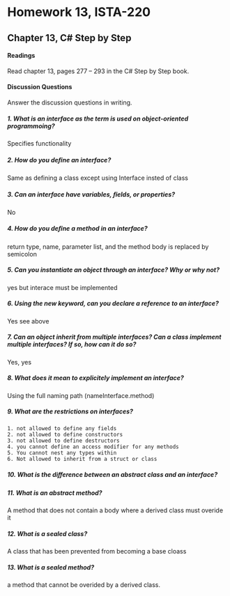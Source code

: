# Homework 13, ISTA-220
## Chapter 13, C# Step by Step

#### Readings
Read chapter 13, pages 277 – 293 in the C# Step by Step book.
#### Discussion Questions
Answer the discussion questions in writing.
##### 1. What is an interface as the term is used on object-oriented programmoing?
Specifies functionality

##### 2. How do you deﬁne an interface?
Same as defining a class except using Interface insted of class

##### 3. Can an interface have variables, ﬁelds, or properties?
No

##### 4. How do you deﬁne a method in an interface?
return type, name, parameter list, and the method body is replaced by semicolon

##### 5. Can you instantiate an object through an interface? Why or why not?
yes but interace must be implemented

##### 6. Using the new keyword, can you declare a reference to an interface?
Yes see above

##### 7. Can an object inherit from multiple interfaces? Can a class implement multiple interfaces? If so, how can it do so?
Yes, yes

##### 8. What does it mean to explicitely implement an interface?
Using the full naming path (nameInterface.method)

##### 9. What are the restrictions on interfaces?
```
1. not allowed to define any fields
2. not allowed to define constructors
3. not allowed to define destructors
4. you cannot define an access modifier for any methods
5. You cannot nest any types within
6. Not allowed to inherit from a struct or class
```


##### 10. What is the diﬀerence between an abstract class and an interface?



##### 11. What is an abstract method?
A method that does not contain a body where a derived class must overide it


##### 12. What is a sealed class?
A class that has been prevented from becoming a base cloass

##### 13. What is a sealed method?
a method that cannot be overided by a derived class.
